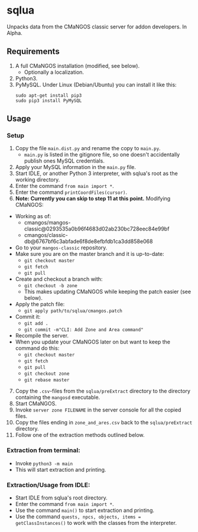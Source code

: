 # sqlua

Unpacks data from the CMaNGOS classic server for addon developers. In Alpha.

## Requirements

1. A full CMaNGOS installation (modified, see below).
    * Optionally a localization.
2. Python3.
3. PyMySQL. Under Linux (Debian/Ubuntu) you can install it like this:  
    ```
    sudo apt-get install pip3
    sudo pip3 install PyMySQL
    ```

## Usage

### Setup

1. Copy the file `main.dist.py` and rename the copy to `main.py`.
    * `main.py` is listed in the gitignore file, so one doesn't accidentally publish ones MySQL credentials.
2. Apply your MySQL information in the `main.py` file.
3. Start IDLE, or another Python 3 interpreter, with sqlua's root as the working directory.
4. Enter the command `from main import *`.
5. Enter the command `printCoordFiles(cursor)`.
6. **Note: Currently you can skip to step 11 at this point.** Modifying CMaNGOS:
  * Working as of:
    * cmangos/mangos-classic@0293535a0b96f4683d02ab230bc728eec84e99bf
    * cmangos/classic-db@6767bf6c3abfade6f8de8efbfdb1ca3dd858e068
  * Go to your `mangos-classic` repository.
  * Make sure you are on the master branch and it is up-to-date:
    * `git checkout master`
    * `git fetch`
    * `git pull`
  * Create and checkout a branch with:
    * `git checkout -b zone`
    * This makes updating CMaNGOS while keeping the patch easier (see below).
  * Apply the patch file:
    * `git apply path/to/sqlua/cmangos.patch`
  * Commit it:
    * `git add .`
    * `git commit -m"CLI: Add Zone and Area command"`
  * Recompile the server.
  * When you update your CMaNGOS later on but want to keep the command do this:
    * `git checkout master`
    * `git fetch`
    * `git pull`
    * `git checkout zone`
    * `git rebase master`
7. Copy the `.csv`-files from the `sqlua/preExtract` directory to the directory containing the `mangosd` executable.
8. Start CMaNGOS.
9. Invoke `server zone FILENAME` in the server console for all the copied files.
10. Copy the files ending in `zone_and_ares.csv` back to the `sqlua/preExtract` directory.
11. Follow one of the extraction methods outlined below.

### Extraction from terminal:

* Invoke `python3 -m main`
* This will start extraction and printing.

### Extraction/Usage from IDLE:

* Start IDLE from sqlua's root directory.
* Enter the command `from main import *`.
* Use the command `main()` to start extraction and printing.
* Use the command `quests, npcs, objects, items = getClassInstances()` to work with the classes from the interpreter.
